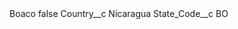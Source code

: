 <?xml version="1.0" encoding="UTF-8"?>
<CustomMetadata xmlns="http://soap.sforce.com/2006/04/metadata" xmlns:xsi="http://www.w3.org/2001/XMLSchema-instance" xmlns:xsd="http://www.w3.org/2001/XMLSchema">
    <label>Boaco</label>
    <protected>false</protected>
    <values>
        <field>Country__c</field>
        <value xsi:type="xsd:string">Nicaragua</value>
    </values>
    <values>
        <field>State_Code__c</field>
        <value xsi:type="xsd:string">BO</value>
    </values>
</CustomMetadata>
